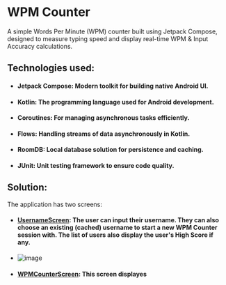 # WPM Counter

A simple Words Per Minute (WPM) counter built using Jetpack Compose, designed to measure typing speed and display real-time WPM & Input Accuracy calculations.

## Technologies used:
- #### Jetpack Compose: Modern toolkit for building native Android UI.
- #### Kotlin: The programming language used for Android development.
- #### Coroutines: For managing asynchronous tasks efficiently.
- #### Flows: Handling streams of data asynchronously in Kotlin.
- #### RoomDB: Local database solution for persistence and caching.
- #### JUnit: Unit testing framework to ensure code quality.

## Solution:

The application has two screens:
- #### [UsernameScreen](app/src/main/java/com/omarhawari/wpm_counter/screens/username/UsernameScreen.kt): The user can input their username. They can also choose an existing (cached) username to start a new WPM Counter session with. The list of users also display the user's High Score if any.
- ![image](https://github.com/user-attachments/assets/5ba21ce8-f64f-45d6-81e6-6d5e69f5ae56)
- #### [WPMCounterScreen](app/src/main/java/com/omarhawari/wpm_counter/screens/wpm_counter/WPMCounterScreen.kt): This screen displayes 
